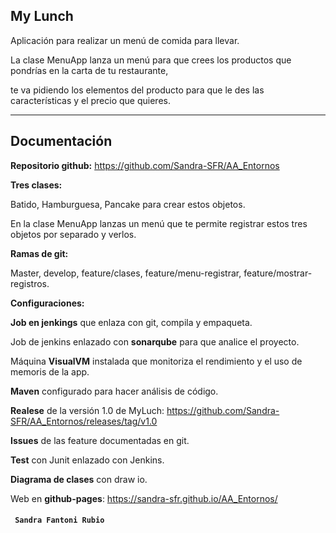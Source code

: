 


## My Lunch

Aplicación para realizar un menú de comida para llevar.

La clase MenuApp lanza un menú para que crees los productos que pondrías en la carta de tu restaurante,


te va pidiendo los elementos del producto para que le des las características y el precio que quieres.

-----------------------------------------------------------------------------

## Documentación


****Repositorio** github:**  https://github.com/Sandra-SFR/AA_Entornos


**Tres clases:**

Batido, Hamburguesa, Pancake para crear estos objetos.

En la clase MenuApp lanzas un menú que te permite registrar estos tres objetos por separado y verlos.


**Ramas de git:** 

Master, develop, feature/clases, feature/menu-registrar, feature/mostrar-registros.


**Configuraciones:** 


**Job en jenkings** que enlaza con git, compila y empaqueta.


Job de jenkins enlazado con **sonarqube** para que analice el proyecto.


Máquina **VisualVM** instalada que monitoriza el rendimiento y el uso de memoris de la app.


**Maven** configurado para hacer análisis de código.


**Realese** de la versión 1.0 de MyLuch: https://github.com/Sandra-SFR/AA_Entornos/releases/tag/v1.0


**Issues** de las feature documentadas en git.


**Test** con Junit enlazado con Jenkins.


**Diagrama de clases** con draw io.


Web en **github-pages**: https://sandra-sfr.github.io/AA_Entornos/







#### ` Sandra Fantoni Rubio`

